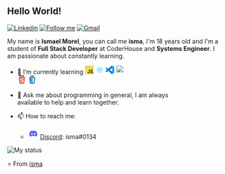 ## Hello World!

[![Linkedin](https://img.shields.io/badge/-LinkedIn-blue?style=flat&logo=Linkedin&logoColor=white)](https://www.linkedin.com/in/ismael-morel/)
[<img src="https://img.shields.io/github/followers/isma-morel?label=follow&style=social" height="22" title="Follow me" />](https://github.com/isma-morel) 
[![Gmail](https://img.shields.io/badge/-Gmail-c14438?style=flat&logo=Gmail&logoColor=white)](mailto:ismamrl@outlook.com)


My name is **Ismael Morel**, you can call me **isma**, I'm 18 years old and I'm a student of **Full Stack Developer** at CoderHouse and **Systems Engineer**.
I am passionate about constantly learning.

<img align= "right" width= "250" src= "https://pa1.narvii.com/6580/8098c6e9207376889eeb0532d9f5a0723c4d73f5_hq.gif"/>


- 🌱 I’m currently learning <img height="20" src="https://raw.githubusercontent.com/github/explore/80688e429a7d4ef2fca1e82350fe8e3517d3494d/topics/javascript/javascript.png"></code>
<code><img height="20" src="https://raw.githubusercontent.com/github/explore/80688e429a7d4ef2fca1e82350fe8e3517d3494d/topics/react/react.png"></code>
<code><img height="20" src="https://raw.githubusercontent.com/github/explore/80688e429a7d4ef2fca1e82350fe8e3517d3494d/topics/visual-studio-code/visual-studio-code.png"></code>
<code><img height="20" src="https://raw.githubusercontent.com/github/explore/80688e429a7d4ef2fca1e82350fe8e3517d3494d/topics/html/html.png"></code>
<code><img height="20" src="https://raw.githubusercontent.com/github/explore/80688e429a7d4ef2fca1e82350fe8e3517d3494d/topics/css/css.png"></code>

- 💬 Ask me about programming in general, I am always <br> available to help and learn together.

- 📫 How to reach me: 
   - <a><img height="25" src="https://raw.githubusercontent.com/github/explore/80688e429a7d4ef2fca1e82350fe8e3517d3494d/topics/discord/discord.png"> [Discord](https://discord.com/): isma#0134 </a>

<img title="My status" heigth="320" width="420" src="https://github-readme-stats.vercel.app/api?username=isma-morel&hide=issues&count_private=true&icon_color=871486&title_color=000000&bg_color=ffffff&show_icons=true)"/>

:star: From [isma](https://github.com/isma-morel)
